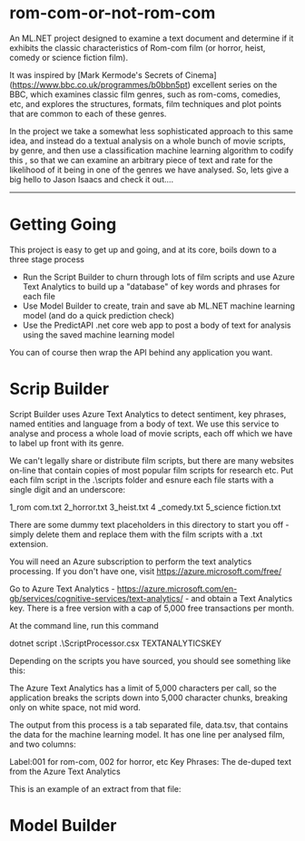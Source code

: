# rom-com-or-not-rom-com
An ML.NET project designed to examine a text document and determine if it exhibits the classic characteristics of Rom-com film (or horror, heist,  comedy or science fiction film).

It was inspired by [Mark Kermode's Secrets of Cinema] (https://www.bbc.co.uk/programmes/b0bbn5pt) excellent series on the BBC, which examines classic film genres, such as rom-coms, comedies, etc, and explores the structures, formats, film techniques and plot points that are common to each of these genres.

In the project we take a somewhat less sophisticated approach to this same idea, and instead do a textual analysis on a whole bunch of movie scripts, by genre, and then use a classification machine learning algorithm to codify this , so that we can examine an arbitrary piece of text and rate for the likelihood of it being in one of the genres we have analysed. So, lets give a big hello to Jason Isaacs and check it out....

---

# Getting Going

This project is easy to get up and going, and at its core, boils down to a three stage process

- Run the Script Builder to churn through lots of film scripts and use Azure  Text Analytics to build up a "database" of key words and phrases for each file
- Use Model Builder to create, train and save ab ML.NET machine learning model (and do a quick prediction check) 
- Use the PredictAPI .net core web app to post a body of text for analysis using the saved machine learning model 

You can of course then wrap the API behind any application you want.

# Scrip Builder 

Script Builder uses Azure Text Analytics to detect sentiment, key phrases, named entities and language from a body of text. We use this service to analyse and process a whole load of movie scripts, each off which we have to label up front with its genre.

We can't legally share or distribute film scripts, but there are many websites on-line that contain copies of most  popular film scripts for research etc. Put each film script in the .\scripts folder and esnure each file starts with a single digit and an underscore:

1_rom com.txt
2_horror.txt
3_heist.txt
4 _comedy.txt
5_science fiction.txt

There are some dummy text placeholders in this directory to start you off - simply delete them and replace them with the film scripts with a .txt extension.

You will need an Azure subscription to perform the text analytics processing. If you don't have one, visit https://azure.microsoft.com/free/ 

Go to Azure Text Analytics - https://azure.microsoft.com/en-gb/services/cognitive-services/text-analytics/ - and obtain a Text Analytics key. There is a free version with a cap of 5,000 free transactions per month.

At the command line, run this command

dotnet script .\ScriptProcessor.csx TEXTANALYTICSKEY

Depending on the scripts you have sourced, you should see something  like this:

The  Azure Text Analytics has a limit of 5,000 characters per call, so the application breaks the scripts down into 5,000 character chunks, breaking only on white space, not mid word.

The output from this process is a tab separated file, data.tsv, that contains the data for the machine learning model. It has one line per analysed film, and two columns:

Label:001 for rom-com, 002 for horror, etc
Key Phrases: The de-duped text from the Azure Text Analytics

This is an example of an extract from that file:

# Model Builder
